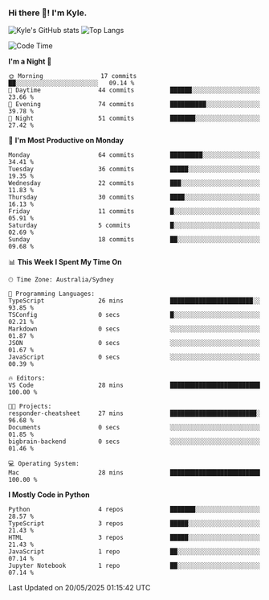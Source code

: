 ### Hi there 👋! I'm Kyle.

<!--
**kylewtho/kylewtho** is a ✨ _special_ ✨ repository because its `README.md` (this file) appears on your GitHub profile.

Here are some ideas to get you started:

- 🔭 I’m currently working on ...
- 🌱 I’m currently learning ...
- 👯 I’m looking to collaborate on ...
- 🤔 I’m looking for help with ...
- 💬 Ask me about ...
- 📫 How to reach me: ...
- 😄 Pronouns: ...
- ⚡ Fun fact: ...
-->
<!--START_SECTION:github-stats-->
![Kyle's GitHub stats](https://github-readme-stats.vercel.app/api?username=kylewtho&show_icons=true&count_private=true&line_height=40)
![Top Langs](https://github-readme-stats.vercel.app/api/top-langs/?username=kylewtho&hide=html)
<!--END_SECTION:github-stats-->

<!--START_SECTION:waka-->
![Code Time](http://img.shields.io/badge/Code%20Time-6%20hrs%2043%20mins-blue)

**I'm a Night 🦉** 

```text
🌞 Morning                17 commits          ██░░░░░░░░░░░░░░░░░░░░░░░   09.14 % 
🌆 Daytime                44 commits          ██████░░░░░░░░░░░░░░░░░░░   23.66 % 
🌃 Evening                74 commits          ██████████░░░░░░░░░░░░░░░   39.78 % 
🌙 Night                  51 commits          ███████░░░░░░░░░░░░░░░░░░   27.42 % 
```
📅 **I'm Most Productive on Monday** 

```text
Monday                   64 commits          █████████░░░░░░░░░░░░░░░░   34.41 % 
Tuesday                  36 commits          █████░░░░░░░░░░░░░░░░░░░░   19.35 % 
Wednesday                22 commits          ███░░░░░░░░░░░░░░░░░░░░░░   11.83 % 
Thursday                 30 commits          ████░░░░░░░░░░░░░░░░░░░░░   16.13 % 
Friday                   11 commits          █░░░░░░░░░░░░░░░░░░░░░░░░   05.91 % 
Saturday                 5 commits           █░░░░░░░░░░░░░░░░░░░░░░░░   02.69 % 
Sunday                   18 commits          ██░░░░░░░░░░░░░░░░░░░░░░░   09.68 % 
```


📊 **This Week I Spent My Time On** 

```text
🕑︎ Time Zone: Australia/Sydney

💬 Programming Languages: 
TypeScript               26 mins             ███████████████████████░░   93.85 % 
TSConfig                 0 secs              █░░░░░░░░░░░░░░░░░░░░░░░░   02.21 % 
Markdown                 0 secs              ░░░░░░░░░░░░░░░░░░░░░░░░░   01.87 % 
JSON                     0 secs              ░░░░░░░░░░░░░░░░░░░░░░░░░   01.67 % 
JavaScript               0 secs              ░░░░░░░░░░░░░░░░░░░░░░░░░   00.39 % 

🔥 Editors: 
VS Code                  28 mins             █████████████████████████   100.00 % 

🐱‍💻 Projects: 
responder-cheatsheet     27 mins             ████████████████████████░   96.68 % 
Documents                0 secs              ░░░░░░░░░░░░░░░░░░░░░░░░░   01.85 % 
bigbrain-backend         0 secs              ░░░░░░░░░░░░░░░░░░░░░░░░░   01.46 % 

💻 Operating System: 
Mac                      28 mins             █████████████████████████   100.00 % 
```

**I Mostly Code in Python** 

```text
Python                   4 repos             ███████░░░░░░░░░░░░░░░░░░   28.57 % 
TypeScript               3 repos             █████░░░░░░░░░░░░░░░░░░░░   21.43 % 
HTML                     3 repos             █████░░░░░░░░░░░░░░░░░░░░   21.43 % 
JavaScript               1 repo              ██░░░░░░░░░░░░░░░░░░░░░░░   07.14 % 
Jupyter Notebook         1 repo              ██░░░░░░░░░░░░░░░░░░░░░░░   07.14 % 
```




 Last Updated on 20/05/2025 01:15:42 UTC
<!--END_SECTION:waka-->
